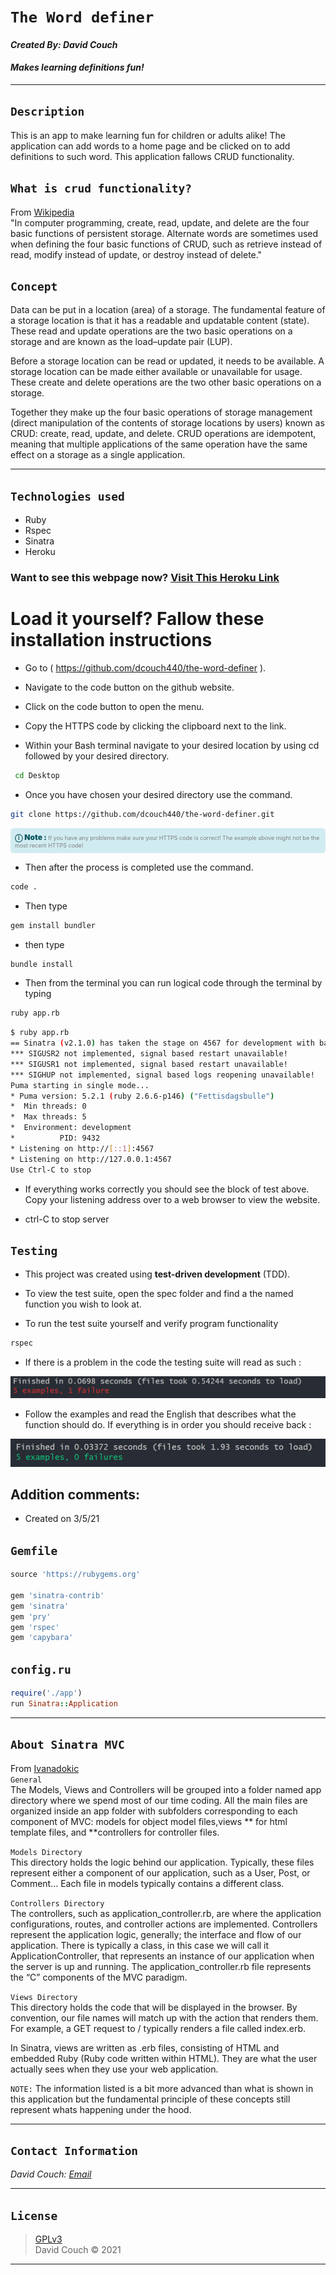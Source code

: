 # `The Word definer`
#### *Created By: David Couch*

#### *Makes learning definitions fun!*
* * *
## `Description`
This is an app to make learning fun for children or adults alike! The application can add words to a home page and be clicked on to add definitions to such word. This application fallows CRUD functionality.

## `What is crud functionality?`
From [Wikipedia](https://en.wikipedia.org/wiki/Create,_read,_update_and_delete)\
"In computer programming, create, read, update, and delete are the four basic functions of persistent storage. Alternate words are sometimes used when defining the four basic functions of CRUD, such as retrieve instead of read, modify instead of update, or destroy instead of delete."

## `Concept`
Data can be put in a location (area) of a storage. The fundamental feature of a storage location is that it has a readable and updatable content (state). These read and update operations are the two basic operations on a storage and are known as the load–update pair (LUP).

Before a storage location can be read or updated, it needs to be available. A storage location can be made either available or unavailable for usage. These create and delete operations are the two other basic operations on a storage.

Together they make up the four basic operations of storage management (direct manipulation of the contents of storage locations by users) known as CRUD: create, read, update, and delete. CRUD operations are idempotent, meaning that multiple applications of the same operation have the same effect on a storage as a single application.


* * *

## `Technologies used`

* Ruby
* Rspec
* Sinatra
* Heroku

### Want to see this webpage now? <a href="https://polar-ravine-97022.herokuapp.com/">Visit This Heroku Link</a>

# Load it yourself? Fallow these installation instructions

* Go to ( https://github.com/dcouch440/the-word-definer ).
* Navigate to the code button on the github website.

* Click on the code button to open the menu.

- Copy the HTTPS code by clicking the clipboard next to the link.

- Within your Bash terminal navigate to your desired location by using cd followed by your desired directory.
```bash
 cd Desktop
```

- Once you have chosen your desired directory use the command.
```bash
git clone https://github.com/dcouch440/the-word-definer.git
```

<div
  style="
    background-color: #d1ecf1;
    color: grey; padding: 6px;
    font-size: 9px;
    border-radius: 5px;
    border: 1px solid #d4ecf1;
    margin-bottom: 12px"
>
  <span
    style="
      font-size: 12px;
      font-weight: 600;
      color: #0c5460;"
  >
    ⓘ
  </span>
  <span
    style="
      font-size: 12px;
      font-weight: 900;
      color: #0c5460;
      margin-bottom: 24px"
  >
    Note :
  </span>
  If you have any problems make sure your HTTPS code is correct! The example above might not be the most recent HTTPS code!
</div>


* Then after the process is completed use the command.

``` bash
code .
```

* Then type

``` bash
gem install bundler
```
* then type

``` bash
bundle install
```
* Then from the terminal you can run logical code through the terminal by typing

```bash
ruby app.rb
```

```bash
$ ruby app.rb
== Sinatra (v2.1.0) has taken the stage on 4567 for development with backup from Puma
*** SIGUSR2 not implemented, signal based restart unavailable!
*** SIGUSR1 not implemented, signal based restart unavailable!
*** SIGHUP not implemented, signal based logs reopening unavailable!
Puma starting in single mode...
* Puma version: 5.2.1 (ruby 2.6.6-p146) ("Fettisdagsbulle")
*  Min threads: 0
*  Max threads: 5
*  Environment: development
*          PID: 9432
* Listening on http://[::1]:4567
* Listening on http://127.0.0.1:4567
Use Ctrl-C to stop
```

* If everything works correctly you should see the block of test above. Copy your listening address over to a web browser to view the website.

* ctrl-C to stop server
## `Testing`
* This project was created using **test-driven development** (TDD).

* To view the test suite, open the spec folder and find a the named function you wish to look at.

* To run the test suite yourself and verify program functionality

```bash
rspec
```

* If there is a problem in the code the testing suite will read as such :

<div>
  <img src="public/img/rspec-f2.PNG" alt="Failing RSpec test">
</div>

* Follow the examples and read the English that describes what the function should do. If everything is in order you should receive back :
<div>
  <img src="public/img/rspec-p.PNG" alt="Passing RSpec test">
</div>

## Addition comments:
* Created on 3/5/21

## `Gemfile`
```ruby
source 'https://rubygems.org'

gem 'sinatra-contrib'
gem 'sinatra'
gem 'pry'
gem 'rspec'
gem 'capybara'
```

## `config.ru`
```ruby
require('./app')
run Sinatra::Application
```
* * *


## `About Sinatra MVC`
From <a href="https://ivanadokic.github.io/sinatra_mvc_file_structure#:~:text=rb%20file%20represents%20the%20%E2%80%9CC,for%20the%20user%20to%20see.">Ivanadokic</a>\
`General`\
The Models, Views and Controllers will be grouped into a folder named app directory where we spend most of our time coding. All the main files are organized inside an app folder with subfolders corresponding to each component of MVC: models for object model files,views ** for html template files, and **controllers for controller files.

`Models Directory`\
This directory holds the logic behind our application. Typically, these files represent either a component of our application, such as a User, Post, or Comment… Each file in models typically contains a different class.

`Controllers Directory`\
The controllers, such as application_controller.rb, are where the application configurations, routes, and controller actions are implemented. Controllers represent the application logic, generally; the interface and flow of our application. There is typically a class, in this case we will call it ApplicationController, that represents an instance of our application when the server is up and running. The application_controller.rb file represents the “C” components of the MVC paradigm.

`Views Directory`\
This directory holds the code that will be displayed in the browser. By convention, our file names will match up with the action that renders them. For example, a GET request to / typically renders a file called index.erb.

In Sinatra, views are written as .erb files, consisting of HTML and embedded Ruby (Ruby code written within HTML). They are what the user actually sees when they use your web application.

`NOTE:` The information listed is a bit more advanced than what is shown in this application but the fundamental principle of these concepts still represent whats happening under the hood.
* * *
## `Contact Information`
_David Couch: [Email](dcouch440@gmail.com)_
* * *

## `License`
> [GPLv3](https://choosealicense.com/licenses/gpl-3.0/)\
> David Couch &copy; 2021
* * *
